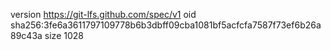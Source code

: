 version https://git-lfs.github.com/spec/v1
oid sha256:3fe6a3611797109778b6b3dbff09cba1081bf5acfcfa7587f73ef6b26a89c43a
size 1028
